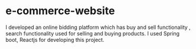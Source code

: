 # e-commerce-website
I developed an online bidding platform which has buy and sell functionality , search functionality used for selling and buying products. I used Spring boot, Reactjs for developing this project.

